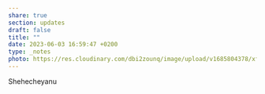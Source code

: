 ```yaml
---
share: true
section: updates
draft: false
title: ""
date: 2023-06-03 16:59:47 +0200
type: _notes
photo: https://res.cloudinary.com/dbi2zounq/image/upload/v1685804378/xff6yhpiffezt3i2u1zr.jpg
---
```



Shehecheyanu
